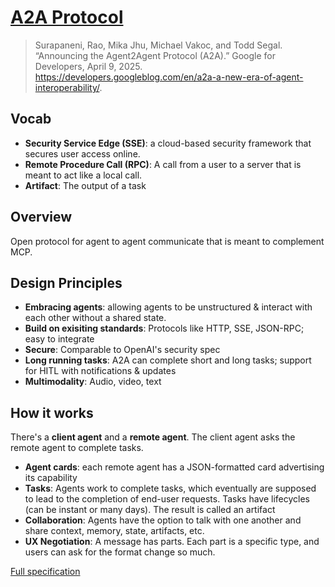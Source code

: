 # [A2A Protocol](https://developers.googleblog.com/en/a2a-a-new-era-of-agent-interoperability/)
> Surapaneni, Rao, Mika Jhu, Michael Vakoc, and Todd Segal. “Announcing the Agent2Agent Protocol (A2A).” Google for Developers, April 9, 2025. https://developers.googleblog.com/en/a2a-a-new-era-of-agent-interoperability/. 

## Vocab
- **Security Service Edge (SSE)**: a cloud-based security framework that secures user access online.
- **Remote Procedure Call (RPC)**: A call from a user to a server that is meant to act like a local call.
- **Artifact**: The output of a task
## Overview
Open protocol for agent to agent communicate that is meant to complement MCP. 
## Design Principles
- **Embracing agents**: allowing agents to be unstructured & interact with each other without a shared state.
- **Build on exisiting standards**: Protocols like HTTP, SSE, JSON-RPC; easy to integrate
- **Secure**: Comparable to OpenAI's security spec
- **Long running tasks**: A2A can complete short and long tasks; support for HITL with notifications & updates
- **Multimodality**: Audio, video, text

## How it works
There's a **client agent** and a **remote agent**. The client agent asks the remote agent to complete tasks.
- **Agent cards**: each remote agent has a JSON-formatted card advertising its capability
- **Tasks**: Agents work to complete tasks, which eventually are supposed to lead to the completion of end-user requests. Tasks have lifecycles (can be instant or many days). The result is called an artifact
- **Collaboration**: Agents have the option to talk with one another and share context, memory, state, artifacts, etc.
- **UX Negotiation**: A message has parts. Each part is a specific type, and users can ask for the format change so much.

[Full specification](https://github.com/google-a2a/A2A)